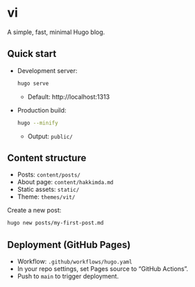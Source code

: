 # vi

A simple, fast, minimal Hugo blog.

## Quick start
- Development server:
  ```bash
  hugo serve
  ```
  - Default: http://localhost:1313

- Production build:
  ```bash
  hugo --minify
  ```
  - Output: `public/`

## Content structure
- Posts: `content/posts/`
- About page: `content/hakkimda.md`
- Static assets: `static/`
- Theme: `themes/vit/`

Create a new post:
```bash
hugo new posts/my-first-post.md
```

## Deployment (GitHub Pages)
- Workflow: `.github/workflows/hugo.yaml`
- In your repo settings, set Pages source to “GitHub Actions”.
- Push to `main` to trigger deployment.